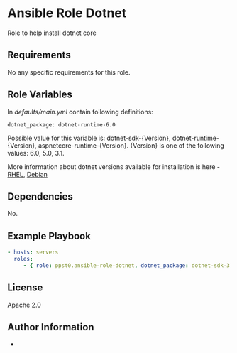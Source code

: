 Ansible Role Dotnet
=========

Role to help install dotnet core

Requirements
------------

No any specific requirements for this role.

Role Variables
--------------

In *defaults/main.yml* contain following definitions:

```dotnet_package: dotnet-runtime-6.0```

Possible value for this variable is: dotnet-sdk-{Version}, dotnet-runtime-{Version}, aspnetcore-runtime-{Version}. {Version} is one of the following values: 6.0, 5.0, 3.1.

More information about dotnet versions available for installation is here - [RHEL](https://docs.microsoft.com/en-us/dotnet/core/install/linux-package-manager-rhel7), [Debian](https://docs.microsoft.com/en-us/dotnet/core/install/linux-package-manager-debian10)

Dependencies
----------

No.

Example Playbook
----------------

```yaml
- hosts: servers
  roles:
     - { role: ppst0.ansible-role-dotnet, dotnet_package: dotnet-sdk-3.1 }
```

License
-------

Apache 2.0

Author Information
------------------

-
